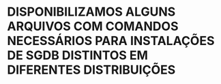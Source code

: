 # DISPONIBILIZAMOS ALGUNS ARQUIVOS COM COMANDOS NECESSÁRIOS PARA INSTALAÇÕES DE SGDB DISTINTOS EM DIFERENTES DISTRIBUIÇÕES
